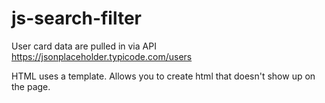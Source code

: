 # js-search-filter

User card data are pulled in via API
https://jsonplaceholder.typicode.com/users

HTML uses a template. Allows you to create html that doesn't show up on the page. 